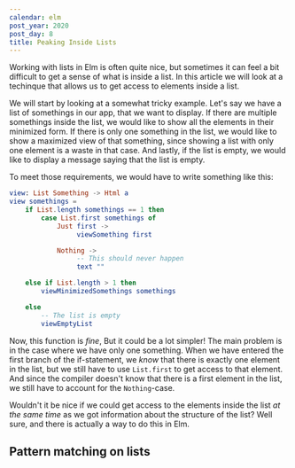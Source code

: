 ```yaml
---
calendar: elm
post_year: 2020
post_day: 8
title: Peaking Inside Lists
---
```

Working with lists in Elm is often quite nice, but sometimes it can feel a bit difficult to get a sense of what is inside a list. In this article we will look at a techinque that allows us to get access to elements inside a list.

We will start by looking at a somewhat tricky example. Let's say we have a list of somethings in our app, that we want to display. If there are multiple somethings inside the list, we would like to show all the elements in their minimized form. If there is only one something in the list, we would like to show a maximized view of that something, since showing a list with only one element is a waste in that case. And lastly, if the list is empty, we would like to display a message saying that the list is empty.

To meet those requirements, we would have to write something like this:

```elm
view: List Something -> Html a
view somethings =
    if List.length somethings == 1 then
        case List.first somethings of
            Just first ->
                 viewSomething first

            Nothing ->
                 -- This should never happen
                 text ""

    else if List.length > 1 then
        viewMinimizedSomethings somethings

    else
        -- The list is empty
        viewEmptyList
```

Now, this function is _fine_, But it could be a lot simpler! The main problem is in the case where we have only one something. When we have entered the first branch of the if-statement, we _know_ that there is exactly one element in the list, but we still have to use `List.first` to get access to that element. And since the compiler doesn't know that there is a first element in the list, we still have to account for the `Nothing`-case.

Wouldn't it be nice if we could get access to the elements inside the list _at the same time_ as we got information about the structure of the list? Well sure, and there is actually a way to do this in Elm.

## Pattern matching on lists

